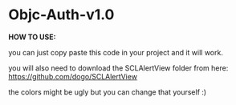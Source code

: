 # Objc-Auth-v1.0

**HOW TO USE:**

you can just copy paste this code in your project and it will work.

you will also need to download the SCLAlertView folder from here: https://github.com/dogo/SCLAlertView




the colors might be ugly but you can change that yourself :)
